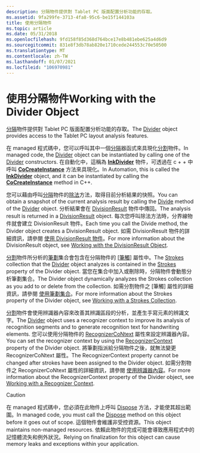```yaml
---
description: 分隔物件提供對 Tablet PC 版面配置分析功能的存取。
ms.assetid: 9fa299fe-3713-4fa8-95c6-be15f144103a
title: 使用分隔物件
ms.topic: article
ms.date: 05/31/2018
ms.openlocfilehash: 9fd158f85d368d764bce17e8b481ebe625a4d6d9
ms.sourcegitcommit: 831e8f3db78ab820e1710cede244553c70e50500
ms.translationtype: MT
ms.contentlocale: zh-TW
ms.lasthandoff: 01/07/2021
ms.locfileid: "106970981"
---
```

# <a name="working-with-the-divider-object"></a><span data-ttu-id="a0789-103">使用分隔物件</span><span class="sxs-lookup"><span data-stu-id="a0789-103">Working with the Divider Object</span></span>

<span data-ttu-id="a0789-104">[分隔](/previous-versions/ms583616(v=vs.100))物件提供對 Tablet PC 版面配置分析功能的存取。</span><span class="sxs-lookup"><span data-stu-id="a0789-104">The [Divider](/previous-versions/ms583616(v=vs.100)) object provides access to the Tablet PC layout analysis features.</span></span>

<span data-ttu-id="a0789-105">在 managed 程式碼中，您可以呼叫其中一個[分隔](/previous-versions/ms839465(v=msdn.10))器函式來具現化[分割](/previous-versions/ms583616(v=vs.100))物件。</span><span class="sxs-lookup"><span data-stu-id="a0789-105">In managed code, the [Divider](/previous-versions/ms583616(v=vs.100)) object can be instantiated by calling one of the [Divider](/previous-versions/ms839465(v=msdn.10)) constructors.</span></span> <span data-ttu-id="a0789-106">在自動化中，這稱為 [**InkDivider**](inkdivider-class.md) 物件，可透過在 c + + 中呼叫 [**CoCreateInstance**](/windows/win32/api/combaseapi/nf-combaseapi-cocreateinstance) 方法來具現化。</span><span class="sxs-lookup"><span data-stu-id="a0789-106">In Automation, this is called the [**InkDivider**](inkdivider-class.md) object, and it can be instantiated by calling the [**CoCreateInstance**](/windows/win32/api/combaseapi/nf-combaseapi-cocreateinstance) method in C++.</span></span>

<span data-ttu-id="a0789-107">您可以藉由呼叫[分隔](/previous-versions/ms583616(v=vs.100))物件的[除法](/previous-versions/ms839461(v=msdn.10))方法，取得目前分析結果的快照。</span><span class="sxs-lookup"><span data-stu-id="a0789-107">You can obtain a snapshot of the current analysis result by calling the [Divide](/previous-versions/ms839461(v=msdn.10)) method of the [Divider](/previous-versions/ms583616(v=vs.100)) object.</span></span> <span data-ttu-id="a0789-108">分析結果會在 [DivisionResult](/previous-versions/ms839371(v=msdn.10)) 物件中傳回。</span><span class="sxs-lookup"><span data-stu-id="a0789-108">The analysis result is returned in a [DivisionResult](/previous-versions/ms839371(v=msdn.10)) object.</span></span> <span data-ttu-id="a0789-109">每次您呼叫除法方法時，分界線物件就會建立 DivisionResult 物件。</span><span class="sxs-lookup"><span data-stu-id="a0789-109">Each time you call the Divide method, the Divider object creates a DivisionResult object.</span></span> <span data-ttu-id="a0789-110">如需 DivisionResult 物件的詳細資訊，請參閱 [使用 DivisionResult 物件](working-with-the-divisionresult-object.md)。</span><span class="sxs-lookup"><span data-stu-id="a0789-110">For more information about the DivisionResult object, see [Working with the DivisionResult Object](working-with-the-divisionresult-object.md).</span></span>

<span data-ttu-id="a0789-111">[分割](/previous-versions/ms583616(v=vs.100))物件所分析的[筆劃](/previous-versions/ms552701(v=vs.100))集合會包含在分隔物件的 [[筆觸](/previous-versions/ms839422(v=msdn.10))] 屬性中。</span><span class="sxs-lookup"><span data-stu-id="a0789-111">The [Strokes](/previous-versions/ms552701(v=vs.100)) collection that the [Divider](/previous-versions/ms583616(v=vs.100)) object analyzes is contained in the [Strokes](/previous-versions/ms839422(v=msdn.10)) property of the Divider object.</span></span> <span data-ttu-id="a0789-112">當您在集合中加入或刪除時，分隔物件會動態分析筆劃集合。</span><span class="sxs-lookup"><span data-stu-id="a0789-112">The Divider object dynamically analyzes the Strokes collection as you add to or delete from the collection.</span></span> <span data-ttu-id="a0789-113">如需分割物件之 [筆觸] 屬性的詳細資訊，請參閱 [使用筆劃集合](working-with-a-strokes-collection.md)。</span><span class="sxs-lookup"><span data-stu-id="a0789-113">For more information about the Strokes property of the Divider object, see [Working with a Strokes Collection](working-with-a-strokes-collection.md).</span></span>

<span data-ttu-id="a0789-114">[分割](/previous-versions/ms583616(v=vs.100))物件會使用辨識器內容來改善其辨識區段的分析，並產生手寫元素的辨識文字。</span><span class="sxs-lookup"><span data-stu-id="a0789-114">The [Divider](/previous-versions/ms583616(v=vs.100)) object uses a recognizer context to improve its analysis of recognition segments and to generate recognition text for handwriting elements.</span></span> <span data-ttu-id="a0789-115">您可以使用分隔物件的 [RecognizerCoNtext](/previous-versions/ms839415(v=msdn.10)) 屬性來設定辨識器內容。</span><span class="sxs-lookup"><span data-stu-id="a0789-115">You can set the recognizer context by using the [RecognizerContext](/previous-versions/ms839415(v=msdn.10)) property of the Divider object.</span></span> <span data-ttu-id="a0789-116">將筆劃指派給分隔物件之後，就無法變更 RecognizerCoNtext 屬性。</span><span class="sxs-lookup"><span data-stu-id="a0789-116">The RecognizerContext property cannot be changed after strokes have been assigned to the Divider object.</span></span> <span data-ttu-id="a0789-117">如需分割物件之 RecognizerCoNtext 屬性的詳細資訊，請參閱 [使用辨識器內容](working-with-a-recognizer-context.md)。</span><span class="sxs-lookup"><span data-stu-id="a0789-117">For more information about the RecognizerContext property of the Divider object, see [Working with a Recognizer Context](working-with-a-recognizer-context.md).</span></span>

> [!Caution]  
> <span data-ttu-id="a0789-118">在 managed 程式碼中，您必須在此物件上呼叫 [Dispose](/previous-versions/ms839450(v=msdn.10)) 方法，才能使其超出範圍。</span><span class="sxs-lookup"><span data-stu-id="a0789-118">In managed code, you must call the [Dispose](/previous-versions/ms839450(v=msdn.10)) method on this object before it goes out of scope.</span></span> <span data-ttu-id="a0789-119">這個物件會維護非受控資源。</span><span class="sxs-lookup"><span data-stu-id="a0789-119">This object maintains non-managed resources.</span></span> <span data-ttu-id="a0789-120">依賴此物件的完成可能會導致應用程式中的記憶體流失和例外狀況。</span><span class="sxs-lookup"><span data-stu-id="a0789-120">Relying on finalization for this object can cause memory leaks and exceptions within your application.</span></span>

 

 

 
